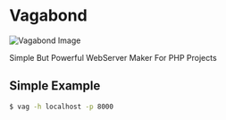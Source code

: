 # Vagabond

![Vagabond Image][logo]

Simple But Powerful WebServer Maker For PHP Projects


## Simple Example
```sh
$ vag -h localhost -p 8000  
```

[logo]: https://img2.picload.org/image/dadldcwa/vagabond.jpg "Vagabond"